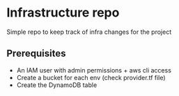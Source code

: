# Infrastructure repo

Simple repo to keep track of infra changes for the project

## Prerequisites

* An IAM user with admin permissions + aws cli access
* Create a bucket for each env (check provider.tf file)
* Create the DynamoDB table